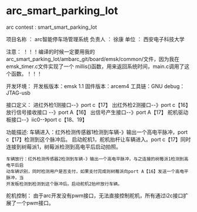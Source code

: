 # arc_smart_parking_lot
arc contest : smart_smart_parking_lot

	

项目名称	：	arc智能停车场管理系统
负责人		：  徐康
单位		：  西安电子科技大学


注意：  ！！！编译的时候一定要用我的arc_smart_parking_lot/ambarc_git/board/emsk/common/文件，因为我在emsk_timer.c文件实现了一个 millis()函数，用来返回系统时间，main.c调用了这个函数。！！！

开发环境：
	开发板版本：emsk 1.1
	固件版本：arcem4
	工具链：GNU
	debug：JTAG-usb

接口定义：
	进红外检1测接口--》port c【17】
	出红外检2测接口--》port c【16】      
	放行信号接收接口  --》port A【16】
	出信号产生接口--》port A【17】
	舵机驱动板接口--》iic0--》port c【18、19】

功能描述:
	车辆进入：红外检测传感器1检测到车辆-》输出一个高电平脉冲，port c【17】检测到这个脉冲后。
	启动舵机1，舵机抬杆让车辆进入。port c【17】同时连接到树莓派1，树莓派检测到高电平后启动拍照。

	车辆放行：红外检测传感器2检测到车辆-》输出一个高电平脉冲，与之连接的树莓派1检测到高电平后启
	动车辆识别，同时检测用户是否支付，如果支付完成则树莓派向port A【16】发送一个高电平脉冲，当
	开发板检测到检测到这个脉冲后。启动舵机2抬杆放行车辆。

舵机控制：
	由于arc开发没有pwm接口，无法直接控制舵机，所有通过i2c接口扩展了一个pwm接口。
